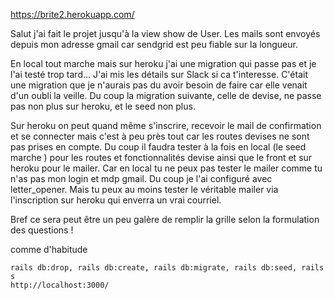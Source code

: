 https://brite2.herokuapp.com/


Salut j'ai fait le projet jusqu'à la view show de User.
Les mails sont envoyés depuis mon adresse gmail car sendgrid est peu fiable sur la longueur.

En local tout marche mais sur heroku j'ai une migration qui passe pas et je l'ai testé trop tard... J'ai mis les détails sur Slack si ca t'interesse. C'était une migration que je n'aurais pas du avoir besoin de faire car elle venait d'un oubli la veille. Du coup la migration suivante, celle de devise, ne passe pas non plus sur heroku, et le seed non plus.

Sur heroku on peut quand même s'inscrire, recevoir le mail de confirmation et se connecter mais c'est à peu près tout car les routes devises ne sont pas prises en compte.
Du coup il faudra tester à la fois en local (le seed marche ) pour les routes et fonctionnalités devise ainsi que le front  et sur heroku pour le mailer. Car en local tu ne peux pas tester le mailer comme tu n'as pas mon login et mdp gmail. Du coup je l'ai configuré avec letter_opener. Mais tu peux au moins tester le véritable mailer via l'inscription sur heroku qui enverra un vrai courriel.

Bref ce sera peut être un peu galère de remplir la grille selon la formulation des questions ! 

comme d'habitude 
```
rails db:drop, rails db:create, rails db:migrate, rails db:seed, rails s
http://localhost:3000/
```
